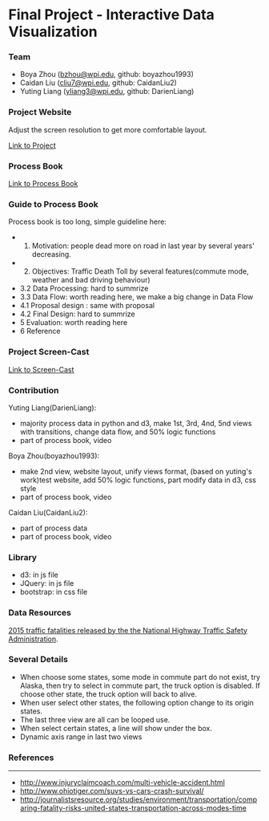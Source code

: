 Final Project - Interactive Data Visualization  
===
### Team

- Boya Zhou (bzhou@wpi.edu, github: boyazhou1993) 
- Caidan Liu (cliu7@wpi.edu, github: CaidanLiu2) 
- Yuting Liang (yliang3@wpi.edu, github: DarienLiang)

### Project Website

Adjust the screen resolution to get more comfortable layout.

[Link to Project](https://boya-zhou.github.io/d3_how_to_survive_on_road/index.html)

### Process Book

[Link to Process Book](https://github.com/boyazhou1993/d3_how_to_survive_on_road/blob/master/ProcessBook.pdf) 

### Guide to Process Book

Process book is too long, simple guideline here:

- 1. Motivation: people dead more on road in last year by several years' decreasing.
- 2. Objectives: Traffic Death Toll by several features(commute mode, weather and bad driving behaviour)
- 3.2 Data Processing: hard to summrize
- 3.3 Data Flow: worth reading here, we make a big change in Data Flow
- 4.1 Proposal design : same with proposal
- 4.2 Final Design: hard to summrize
- 5 Evaluation: worth reading here
- 6 Reference


### Project Screen-Cast

[Link to Screen-Cast](https://github.com/boyazhou1993/d3_how_to_survive_on_road/blob/master/dataVisFinal_Yuting_Boya_Caidan.mp4)


### Contribution

Yuting Liang(DarienLiang): 

- majority process data in python and d3, make 1st, 3rd, 4nd, 5nd views with transitions, change data flow, and 50% logic functions
- part of process book, video

Boya Zhou(boyazhou1993):

- make 2nd view, website layout, unify views format, (based on yuting's work)test website, add 50% logic functions, part modify data in d3, css style
- part of process book, video

Caidan Liu(CaidanLiu2):

- part of process data
- part of process book, video

### Library
- d3: in js file
- JQuery: in js file
- bootstrap: in css file

### Data Resources

[2015 traffic fatalities released by the the National Highway Traffic Safety Administration](https://www.whitehouse.gov/blog/2016/08/29/2015-traffic-fatalities-data-has-just-been-released-call-action-download-and-analyze).

### Several Details
- When choose some states, some mode in commute part do not exist, try Alaska, then try to select in commute part, the truck option is disabled. If choose other state, the truck option will back to alive.
- When user select other states, the following option change to its origin states.
- The last three view are all can be looped use.
- When select certain states, a line will show under the box.
- Dynamic axis range in last two views

### References
---

- http://www.injuryclaimcoach.com/multi-vehicle-accident.html
- http://www.ohiotiger.com/suvs-vs-cars-crash-survival/
- http://journalistsresource.org/studies/environment/transportation/comparing-fatality-risks-united-states-transportation-across-modes-time

